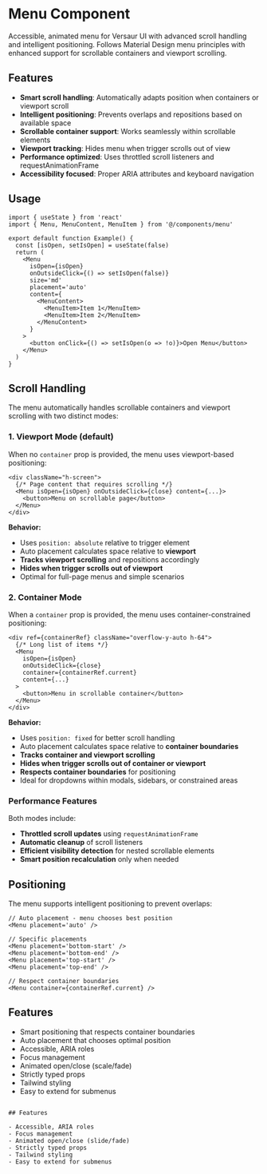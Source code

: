 # Menu Component

Accessible, animated menu for Versaur UI with advanced scroll handling and intelligent positioning.
Follows Material Design menu principles with enhanced support for scrollable containers and viewport
scrolling.

## Features

- **Smart scroll handling**: Automatically adapts position when containers or viewport scroll
- **Intelligent positioning**: Prevents overlaps and repositions based on available space
- **Scrollable container support**: Works seamlessly within scrollable elements
- **Viewport tracking**: Hides menu when trigger scrolls out of view
- **Performance optimized**: Uses throttled scroll listeners and requestAnimationFrame
- **Accessibility focused**: Proper ARIA attributes and keyboard navigation

## Usage

```tsx
import { useState } from 'react'
import { Menu, MenuContent, MenuItem } from '@/components/menu'

export default function Example() {
  const [isOpen, setIsOpen] = useState(false)
  return (
    <Menu
      isOpen={isOpen}
      onOutsideClick={() => setIsOpen(false)}
      size='md'
      placement='auto'
      content={
        <MenuContent>
          <MenuItem>Item 1</MenuItem>
          <MenuItem>Item 2</MenuItem>
        </MenuContent>
      }
    >
      <button onClick={() => setIsOpen(o => !o)}>Open Menu</button>
    </Menu>
  )
}
```

## Scroll Handling

The menu automatically handles scrollable containers and viewport scrolling with two distinct modes:

### 1. Viewport Mode (default)

When no `container` prop is provided, the menu uses viewport-based positioning:

```tsx
<div className="h-screen">
  {/* Page content that requires scrolling */}
  <Menu isOpen={isOpen} onOutsideClick={close} content={...}>
    <button>Menu on scrollable page</button>
  </Menu>
</div>
```

**Behavior:**

- Uses `position: absolute` relative to trigger element
- Auto placement calculates space relative to **viewport**
- **Tracks viewport scrolling** and repositions accordingly
- **Hides when trigger scrolls out of viewport**
- Optimal for full-page menus and simple scenarios

### 2. Container Mode

When a `container` prop is provided, the menu uses container-constrained positioning:

```tsx
<div ref={containerRef} className="overflow-y-auto h-64">
  {/* Long list of items */}
  <Menu
    isOpen={isOpen}
    onOutsideClick={close}
    container={containerRef.current}
    content={...}
  >
    <button>Menu in scrollable container</button>
  </Menu>
</div>
```

**Behavior:**

- Uses `position: fixed` for better scroll handling
- Auto placement calculates space relative to **container boundaries**
- **Tracks container and viewport scrolling**
- **Hides when trigger scrolls out of container or viewport**
- **Respects container boundaries** for positioning
- Ideal for dropdowns within modals, sidebars, or constrained areas

### Performance Features

Both modes include:

- **Throttled scroll updates** using `requestAnimationFrame`
- **Automatic cleanup** of scroll listeners
- **Efficient visibility detection** for nested scrollable elements
- **Smart position recalculation** only when needed

## Positioning

The menu supports intelligent positioning to prevent overlaps:

```tsx
// Auto placement - menu chooses best position
<Menu placement='auto' />

// Specific placements
<Menu placement='bottom-start' />
<Menu placement='bottom-end' />
<Menu placement='top-start' />
<Menu placement='top-end' />

// Respect container boundaries
<Menu container={containerRef.current} />
```

## Features

- Smart positioning that respects container boundaries
- Auto placement that chooses optimal position
- Accessible, ARIA roles
- Focus management
- Animated open/close (scale/fade)
- Strictly typed props
- Tailwind styling
- Easy to extend for submenus

```

## Features

- Accessible, ARIA roles
- Focus management
- Animated open/close (slide/fade)
- Strictly typed props
- Tailwind styling
- Easy to extend for submenus
```
